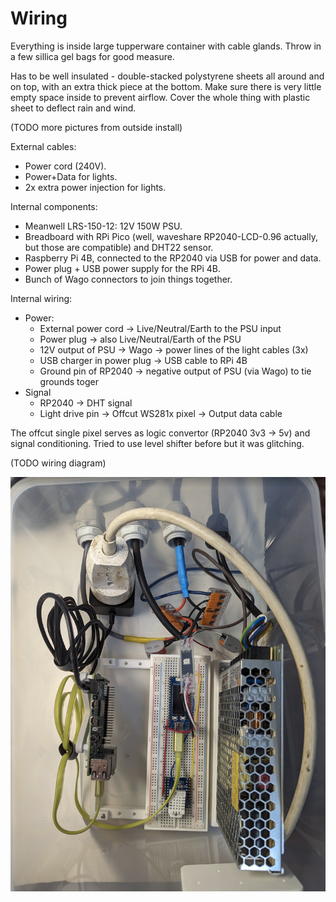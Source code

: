 # Wiring

Everything is inside large tupperware container with cable glands. Throw in a few sillica gel bags for good measure.

Has to be well insulated - double-stacked polystyrene sheets all around and on top, with an extra thick piece at the bottom. Make sure there is very little empty space inside to prevent airflow. Cover the whole thing with plastic sheet to deflect rain and wind.

(TODO more pictures from outside install)

External cables:

- Power cord (240V).
- Power+Data for lights.
- 2x extra power injection for lights.

Internal components:

- Meanwell LRS-150-12: 12V 150W PSU.
- Breadboard with RPi Pico (well, waveshare RP2040-LCD-0.96 actually, but those are compatible) and DHT22 sensor.
- Raspberry Pi 4B, connected to the RP2040 via USB for power and data.
- Power plug + USB power supply for the RPi 4B.
- Bunch of Wago connectors to join things together.

Internal wiring:

- Power:
  - External power cord -> Live/Neutral/Earth to the PSU input
  - Power plug -> also Live/Neutral/Earth of the PSU
  - 12V output of PSU -> Wago -> power lines of the light cables (3x)
  - USB charger in power plug -> USB cable to RPi 4B
  - Ground pin of RP2040 -> negative output of PSU (via Wago) to tie grounds toger
- Signal
  - RP2040 -> DHT signal
  - Light drive pin -> Offcut WS281x pixel -> Output data cable

The offcut single pixel serves as logic convertor (RP2040 3v3 -> 5v) and signal conditioning. Tried to use level shifter before but it was glitching.

(TODO wiring diagram)

![Inide of the box](inside.jpg)
